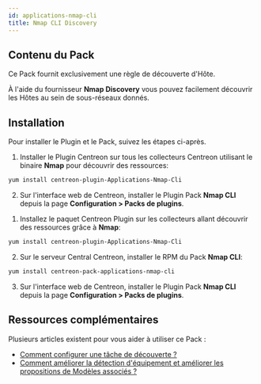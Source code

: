```yaml
---
id: applications-nmap-cli
title: Nmap CLI Discovery
---
```


## Contenu du Pack 

Ce Pack fournit exclusivement une règle de découverte d'Hôte. 

À l'aide du fournisseur **Nmap Discovery** vous pouvez facilement découvrir les Hôtes au 
sein de sous-réseaux donnés. 

## Installation

Pour installer le Plugin et le Pack, suivez les étapes ci-après. 

<!--DOCUSAURUS_CODE_TABS-->

<!--Online Licence-->

1. Installer le Plugin Centreon sur tous les collecteurs Centreon utilisant le binaire **Nmap** pour découvrir des ressources: 

```bash
yum install centreon-plugin-Applications-Nmap-Cli
```

2. Sur l'interface web de Centreon, installer le Plugin Pack **Nmap CLI** depuis la page **Configuration > Packs de plugins**.

<!--Offline License-->

1. Installez le paquet Centreon Plugin sur les collecteurs allant découvrir des ressources grâce à **Nmap**:

```bash
yum install centreon-plugin-Applications-Nmap-Cli
```

2. Sur le serveur Central Centreon, installer le RPM du Pack **Nmap CLI**:

 ```bash
yum install centreon-pack-applications-nmap-cli
```

3. Sur l'interface web de Centreon, installer le Plugin Pack **Nmap CLI** depuis la page **Configuration > Packs de plugins**.

<!--END_DOCUSAURUS_CODE_TABS-->

## Ressources complémentaires

Plusieurs articles existent pour vous aider à utiliser ce Pack : 

- [Comment configurer une tâche de découverte ?](https://thewatch.centreon.com/product-how-to-21/discovery-pack-speed-up-your-monitoring-and-make-it-more-reliable-using-the-new-nmap-discovery-tools-149)
- [Comment améliorer la détection d'équipement et améliorer les propositions de Modèles associés ?](https://thewatch.centreon.com/product-how-to-21/network-discovery-nmap-snmp-how-does-it-work-and-how-can-you-help-162)